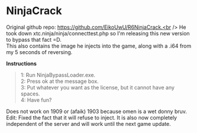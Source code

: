 # NinjaCrack
Original github repo: https://github.com/EikoUwU/R6NinjaCrack.<br />
He took down xtc.ninja/ninja/connecttest.php so I'm releasing this new version to bypass that fact =D.<br />
This also contains the image he injects into the game, along with a .i64 from my 5 seconds of reversing.

__Instructions__
> 1: Run NinjaBypassLoader.exe.<br />
> 2: Press ok at the message box.<br />
> 3: Put whatever you want as the license, but it cannot have any spaces.<br />
> 4: Have fun?<br />

Does not work on 1909 or (afaik) 1903 because omen is a wet donny bruv.<br />
Edit: Fixed the fact that it will refuse to inject. It is also now completely independent of the server and will work until the next game update.
